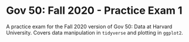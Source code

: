 # Gov 50: Fall 2020 - Practice Exam 1

A practice exam for the Fall 2020 version of Gov 50: Data at Harvard University. Covers data manipulation in `tidyverse` and plotting in `ggplot2`. 
